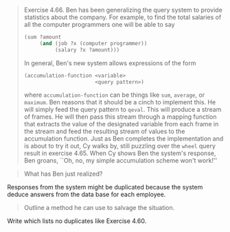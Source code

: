 > Exercise 4.66.  Ben has been generalizing the query system to provide
> statistics about the company. For example, to find the total salaries of all
> the computer programmers one will be able to say
> 
> ```scheme
> (sum ?amount
>      (and (job ?x (computer programmer))
>           (salary ?x ?amount)))
> ```
> 
> In general, Ben's new system allows expressions of the form
> 
> ```scheme
> (accumulation-function <variable>
>                        <query pattern>)
> ```
> 
> where `accumulation-function` can be things like `sum`, `average`, or
> `maximum`. Ben reasons that it should be a cinch to implement this. He will
> simply feed the query pattern to `qeval`. This will produce a stream of
> frames. He will then pass this stream through a mapping function that
> extracts the value of the designated variable from each frame in the stream
> and feed the resulting stream of values to the accumulation function. Just as
> Ben completes the implementation and is about to try it out, Cy walks by,
> still puzzling over the `wheel` query result in exercise 4.65. When Cy shows
> Ben the system's response, Ben groans, ``Oh, no, my simple accumulation
> scheme won't work!''




> What has Ben just realized?

Responses from the system might be duplicated because the system deduce answers
from the data base for each employee.




> Outline a method he can use to salvage the situation.

Write <query pattern> which lists no duplicates like Exercise 4.60.
